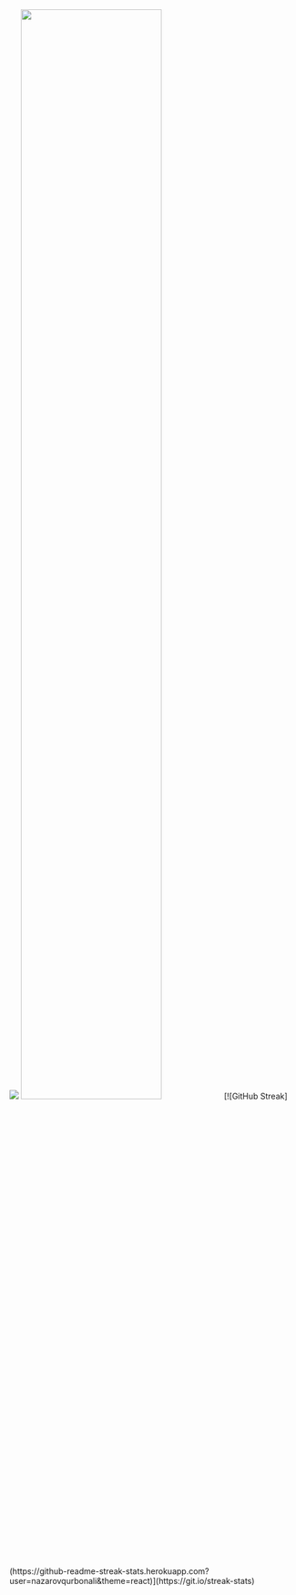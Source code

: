 <img src="https://capsule-render.vercel.app/api?type=waving&color=164EAB&height=225&section=header&text=.NET%20DEV&fontColor=FFFFFF&fontAlign=22&fontAlignY=35&desc=Qurbonali.Nazarov&descSize=20&descAlign=18&descAlignY=58&animation=twinkling" />

<span>
  <img src="https://github-readme-stats.vercel.app/api?username=nazarovqurbonali&show_icons=true&theme=react&hide_border=false" width="70%" />
</span>
[![GitHub Streak](https://github-readme-streak-stats.herokuapp.com?user=nazarovqurbonali&theme=react)](https://git.io/streak-stats)
